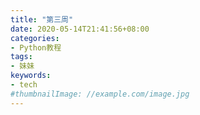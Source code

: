 ```yaml
---
title: "第三周"
date: 2020-05-14T21:41:56+08:00
categories:
- Python教程
tags:
- 妹妹
keywords:
- tech
#thumbnailImage: //example.com/image.jpg
---
```


<!--more-->
